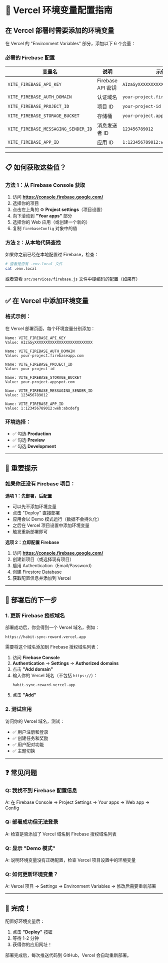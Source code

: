# 🔑 Vercel 环境变量配置指南

## 在 Vercel 部署时需要添加的环境变量

在 Vercel 的 "Environment Variables" 部分，添加以下 6 个变量：

### 必需的 Firebase 配置

| 变量名 | 说明 | 示例值 |
|--------|------|--------|
| `VITE_FIREBASE_API_KEY` | Firebase API 密钥 | `AIzaSyXXXXXXXXXXXXXXXXXXXXXXXXXX` |
| `VITE_FIREBASE_AUTH_DOMAIN` | 认证域名 | `your-project.firebaseapp.com` |
| `VITE_FIREBASE_PROJECT_ID` | 项目 ID | `your-project-id` |
| `VITE_FIREBASE_STORAGE_BUCKET` | 存储桶 | `your-project.appspot.com` |
| `VITE_FIREBASE_MESSAGING_SENDER_ID` | 消息发送者 ID | `123456789012` |
| `VITE_FIREBASE_APP_ID` | 应用 ID | `1:123456789012:web:abcdefg` |

---

## 📋 如何获取这些值？

### 方法 1：从 Firebase Console 获取

1. 访问 **https://console.firebase.google.com/**
2. 选择你的项目
3. 点击左上角的 ⚙️ **Project settings**（项目设置）
4. 向下滚动到 **"Your apps"** 部分
5. 选择你的 Web 应用（或创建一个新的）
6. 复制 `firebaseConfig` 对象中的值

### 方法 2：从本地代码查找

如果你之前已经在本地配置过 Firebase，检查：

```bash
# 查看是否有 .env.local 文件
cat .env.local
```

或者查看 `src/services/firebase.js` 文件中硬编码的配置（如果有）

---

## ✅ 在 Vercel 中添加环境变量

### 格式示例：

在 Vercel 部署页面，每个环境变量分别添加：

```
Name: VITE_FIREBASE_API_KEY
Value: AIzaSyXXXXXXXXXXXXXXXXXXXXXXXXXX
```

```
Name: VITE_FIREBASE_AUTH_DOMAIN
Value: your-project.firebaseapp.com
```

```
Name: VITE_FIREBASE_PROJECT_ID
Value: your-project-id
```

```
Name: VITE_FIREBASE_STORAGE_BUCKET
Value: your-project.appspot.com
```

```
Name: VITE_FIREBASE_MESSAGING_SENDER_ID
Value: 123456789012
```

```
Name: VITE_FIREBASE_APP_ID
Value: 1:123456789012:web:abcdefg
```

### 环境选择：
- ✅ 勾选 **Production**
- ✅ 勾选 **Preview**
- ✅ 勾选 **Development**

---

## 🚨 重要提示

### 如果你还没有 Firebase 项目：

**选项 1：先部署，后配置**
- 可以先不添加环境变量
- 点击 "Deploy" 直接部署
- 应用会以 Demo 模式运行（数据不会持久化）
- 之后在 Vercel 项目设置中添加环境变量
- 触发重新部署即可

**选项 2：立即配置 Firebase**
1. 访问 **https://console.firebase.google.com/**
2. 创建新项目（或选择现有项目）
3. 启用 Authentication（Email/Password）
4. 创建 Firestore Database
5. 获取配置信息并添加到 Vercel

---

## 📍 部署后的下一步

### 1. 更新 Firebase 授权域名

部署成功后，你会得到一个 Vercel 域名，例如：
```
https://habit-sync-reward.vercel.app
```

需要将这个域名添加到 Firebase 授权域名列表：

1. 访问 **Firebase Console**
2. **Authentication** → **Settings** → **Authorized domains**
3. 点击 **"Add domain"**
4. 输入你的 Vercel 域名（不包括 `https://`）：
   ```
   habit-sync-reward.vercel.app
   ```
5. 点击 **"Add"**

### 2. 测试应用

访问你的 Vercel 域名，测试：
- ✅ 用户注册和登录
- ✅ 创建任务和奖励
- ✅ 用户配对功能
- ✅ 主题切换

---

## ❓ 常见问题

### Q: 我找不到 Firebase 配置信息
A: 在 Firebase Console → Project Settings → Your apps → Web app → Config

### Q: 部署成功但无法登录
A: 检查是否添加了 Vercel 域名到 Firebase 授权域名列表

### Q: 显示 "Demo 模式"
A: 说明环境变量没有正确配置，检查 Vercel 项目设置中的环境变量

### Q: 如何更新环境变量？
A: Vercel 项目 → Settings → Environment Variables → 修改后需要重新部署

---

## 🎉 完成！

配置好环境变量后：
1. 点击 **"Deploy"** 按钮
2. 等待 1-2 分钟
3. 获得你的应用网址！

部署完成后，每次推送代码到 GitHub，Vercel 会自动重新部署。

